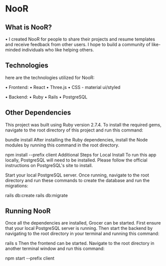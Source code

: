 # NooR

## What is NooR?

• I created NooR for people to share their projects and resume templates and receive feedback from other users. I hope to build a community of like-minded individuals who like helping others.

## Technologies

here are the technologies utilized for NooR:

• Frontend:
• React
• Three.js
• CSS - material ui/styled

• Backend:
• Ruby
• Rails
• PostgreSQL

## Other Dependencies

This project was built using Ruby version 2.7.4. To install the required gems, navigate to the root directory of this project and run this command:

bundle install
After installing the Ruby dependencies, install the Node modules by running this command in the root directory.

npm install --prefix client
Additional Steps for Local Install
To run this app locally, PostgreSQL will need to be installed. Please follow the official instructions on PostgreSQL's site to install.

Start your local PostgreSQL server. Once running, navigate to the root directory and run these commands to create the database and run the migrations:

rails db:create
rails db:migrate

## Running NooR

Once all the dependencies are installed, Grocer can be started. First ensure that your local PostgreSQL server is running. Then start the backend by navigating to the root directory in your terminal and running this command:

rails s
Then the frontend can be started. Navigate to the root directory in another terminal window and run this command:

npm start --prefix client
